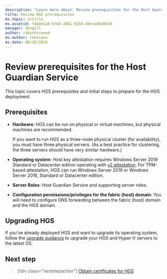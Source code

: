 ```yaml
---
description: "Learn more about: Review prerequisites for the Host Guardian Service"
title: Review HGS prerequisites
ms.topic: article
ms.assetid: f4b4d1a8-bf6d-4881-9150-ddeca8b48038
manager: dongill
author: robinharwood
ms.author: roharwoo
ms.date: 08/29/2018
---
```


# Review prerequisites for the Host Guardian Service

>


This topic covers HGS prerequisites and initial steps to prepare for the HGS deployment.

## Prerequisites

-   **Hardware**: HGS can be run on physical or virtual machines, but physical machines are recommended.

    If you want to run HGS as a three-node physical cluster (for availability), you must have three physical servers. (As a best practice for clustering, the three servers should have very similar hardware.)

-   **Operating system**: Host key attestation requires Windows Server 2019 Standard or Datacenter edition operating with [v2 attestation](guarded-fabric-tpm-trusted-attestation-capturing-hardware.md#versioned-attestation-policies). For TPM-based attestation, HGS can run Windows Server 2019 or Windows Server 2016, Standard or Datacenter edition.

-   **Server Roles**: Host Guardian Service and supporting server roles.

-   **Configuration permissions/privileges for the fabric (host) domain**: You will need to configure DNS forwarding between the fabric (host) domain and the HGS domain.

## Upgrading HGS

If you've already deployed HGS and want to upgrade its operating system, follow the [upgrade guidance](guarded-fabric-upgrade-to-2019.md) to upgrade your HGS and Hyper-V servers to the latest OS.

## Next step

> [!div class="nextstepaction"]
> [Obtain certificates for HGS](guarded-fabric-obtain-certs.md)
